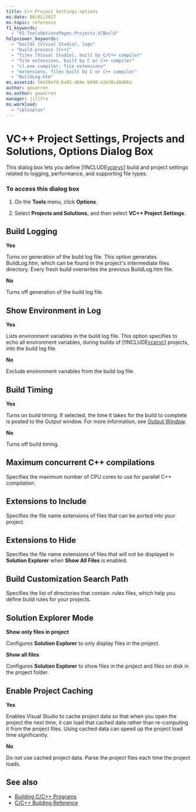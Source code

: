 ```yaml
---
title: C++ Project Settings options
ms.date: 08/02/2017
ms.topic: reference
f1_keywords:
  - "VS.ToolsOptionsPages.Projects.VCBuild"
helpviewer_keywords:
  - "builds [Visual Studio], logs"
  - "build process [C++]"
  - "files [Visual Studio], built by C/C++ compiler"
  - "file extensions, built by C or C++ compiler"
  - "cl.exe compiler, file extensions"
  - "extensions, files built by C or C++ compiler"
  - "BuildLog.htm"
ms.assetid: 56420efd-6a95-464e-b890-e2b38c48d66a
author: gewarren
ms.author: gewarren
manager: jillfra
ms.workload:
  - "cplusplus"
---
```

# VC++ Project Settings, Projects and Solutions, Options Dialog Box
This dialog box lets you define [!INCLUDE[vcprvc](../../code-quality/includes/vcprvc_md.md)] build and project settings related to logging, performance, and supporting file types.

### To access this dialog box

1. On the **Tools** menu, click **Options**.

2. Select **Projects and Solutions**, and then select **VC++ Project Settings**.

## Build Logging
 **Yes**

  Turns on generation of the build log file. This option generates BuildLog.htm, which can be found in the project's intermediate files directory. Every fresh build overwrites the previous BuildLog.htm file.

 **No**

  Turns off generation of the build log file.

## Show Environment in Log
 **Yes**

 Lists environment variables in the build log file. This option specifies to echo all environment variables, during builds of [!INCLUDE[vcprvc](../../code-quality/includes/vcprvc_md.md)] projects, into the build log file.

 **No**

 Exclude environment variables from the build log file.

## Build Timing
 **Yes**

  Turns on build timing. If selected, the time it takes for the build to complete is posted to the Output window. For more information, see [Output Window](../../ide/reference/output-window.md).

 **No**

 Turns off build timing.

## Maximum concurrent C++ compilations
  Specifies the maximum number of CPU cores to use for parallel C++ compilation.

## Extensions to Include
  Specifies the file name extensions of files that can be ported into your project.

## Extensions to Hide
  Specifies the file name extensions of files that will not be displayed in **Solution Explorer** when **Show All Files** is enabled.

## Build Customization Search Path
  Specifies the list of directories that contain .rules files, which help you define build rules for your projects.

## Solution Explorer Mode
 **Show only files in project**

  Configures **Solution Explorer** to only display files in the project.

 **Show all files**

  Configures **Solution Explorer** to show files in the project and files on disk in the project folder.

## Enable Project Caching
**Yes**

Enables Visual Studio to cache project data so that when you open the project the next time, it can load that cached data rather than re-computing it from the project files. Using cached data can speed up the project load time significantly.

**No**

Do not use cached project data. Parse the project files each time the project loads.

## See also

- [Building C/C++ Programs](/cpp/build/projects-and-build-systems-cpp)
- [C/C++ Building Reference](/cpp/build/reference/c-cpp-building-reference)
